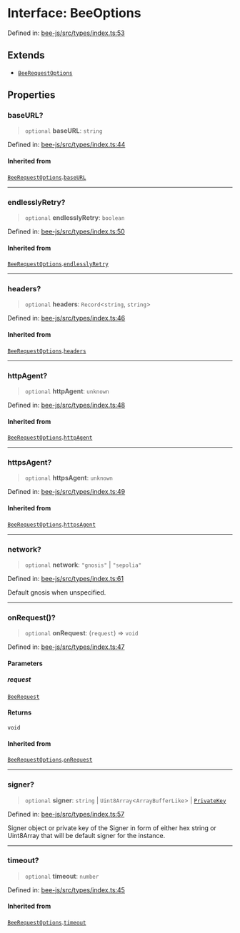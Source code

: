 # Interface: BeeOptions

Defined in: [bee-js/src/types/index.ts:53](https://github.com/ethersphere/bee-js/blob/3abbe2b1b264d6b586511a56e93badb2236bd09d/src/types/index.ts#L53)

## Extends

- [`BeeRequestOptions`](../type-aliases/BeeRequestOptions.md)

## Properties

### baseURL?

> `optional` **baseURL**: `string`

Defined in: [bee-js/src/types/index.ts:44](https://github.com/ethersphere/bee-js/blob/3abbe2b1b264d6b586511a56e93badb2236bd09d/src/types/index.ts#L44)

#### Inherited from

[`BeeRequestOptions`](../type-aliases/BeeRequestOptions.md).[`baseURL`](../type-aliases/BeeRequestOptions.md#baseurl)

***

### endlesslyRetry?

> `optional` **endlesslyRetry**: `boolean`

Defined in: [bee-js/src/types/index.ts:50](https://github.com/ethersphere/bee-js/blob/3abbe2b1b264d6b586511a56e93badb2236bd09d/src/types/index.ts#L50)

#### Inherited from

[`BeeRequestOptions`](../type-aliases/BeeRequestOptions.md).[`endlesslyRetry`](../type-aliases/BeeRequestOptions.md#endlesslyretry)

***

### headers?

> `optional` **headers**: `Record`\<`string`, `string`\>

Defined in: [bee-js/src/types/index.ts:46](https://github.com/ethersphere/bee-js/blob/3abbe2b1b264d6b586511a56e93badb2236bd09d/src/types/index.ts#L46)

#### Inherited from

[`BeeRequestOptions`](../type-aliases/BeeRequestOptions.md).[`headers`](../type-aliases/BeeRequestOptions.md#headers)

***

### httpAgent?

> `optional` **httpAgent**: `unknown`

Defined in: [bee-js/src/types/index.ts:48](https://github.com/ethersphere/bee-js/blob/3abbe2b1b264d6b586511a56e93badb2236bd09d/src/types/index.ts#L48)

#### Inherited from

[`BeeRequestOptions`](../type-aliases/BeeRequestOptions.md).[`httpAgent`](../type-aliases/BeeRequestOptions.md#httpagent)

***

### httpsAgent?

> `optional` **httpsAgent**: `unknown`

Defined in: [bee-js/src/types/index.ts:49](https://github.com/ethersphere/bee-js/blob/3abbe2b1b264d6b586511a56e93badb2236bd09d/src/types/index.ts#L49)

#### Inherited from

[`BeeRequestOptions`](../type-aliases/BeeRequestOptions.md).[`httpsAgent`](../type-aliases/BeeRequestOptions.md#httpsagent)

***

### network?

> `optional` **network**: `"gnosis"` \| `"sepolia"`

Defined in: [bee-js/src/types/index.ts:61](https://github.com/ethersphere/bee-js/blob/3abbe2b1b264d6b586511a56e93badb2236bd09d/src/types/index.ts#L61)

Default gnosis when unspecified.

***

### onRequest()?

> `optional` **onRequest**: (`request`) => `void`

Defined in: [bee-js/src/types/index.ts:47](https://github.com/ethersphere/bee-js/blob/3abbe2b1b264d6b586511a56e93badb2236bd09d/src/types/index.ts#L47)

#### Parameters

##### request

[`BeeRequest`](BeeRequest.md)

#### Returns

`void`

#### Inherited from

[`BeeRequestOptions`](../type-aliases/BeeRequestOptions.md).[`onRequest`](../type-aliases/BeeRequestOptions.md#onrequest)

***

### signer?

> `optional` **signer**: `string` \| `Uint8Array`\<`ArrayBufferLike`\> \| [`PrivateKey`](../classes/PrivateKey.md)

Defined in: [bee-js/src/types/index.ts:57](https://github.com/ethersphere/bee-js/blob/3abbe2b1b264d6b586511a56e93badb2236bd09d/src/types/index.ts#L57)

Signer object or private key of the Signer in form of either hex string or Uint8Array that will be default signer for the instance.

***

### timeout?

> `optional` **timeout**: `number`

Defined in: [bee-js/src/types/index.ts:45](https://github.com/ethersphere/bee-js/blob/3abbe2b1b264d6b586511a56e93badb2236bd09d/src/types/index.ts#L45)

#### Inherited from

[`BeeRequestOptions`](../type-aliases/BeeRequestOptions.md).[`timeout`](../type-aliases/BeeRequestOptions.md#timeout)
